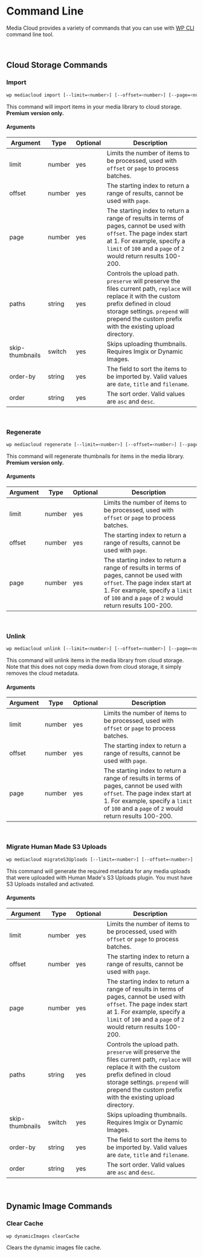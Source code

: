 # Command Line
Media Cloud provides a variety of commands that you can use with [WP CLI](https://wp-cli.org) command line tool.

&nbsp;
## Cloud Storage Commands
### Import
```bash
wp mediacloud import [--limit=<number>] [--offset=<number>] [--page=<number>] [--paths=preserve|replace|prepend] [--skip-thumbnails] [--order-by=date|title|filename] [--order=asc|desc]
```
This command will import items in your media library to cloud storage.  **Premium version only.**

#### Arguments
Argument | Type | Optional | Description
-------- | ---- | -------- | -----------
limit | number | yes | Limits the number of items to be processed, used with `offset` or `page` to process batches.
offset | number | yes | The starting index to return a range of results, cannot be used with `page`.
page | number | yes | The starting index to return a range of results in terms of pages, cannot be used with `offset`.  The page index start at 1.  For example, specify a `limit` of `100` and a `page` of `2` would return results 100-200.
paths | string | yes | Controls the upload path.  `preserve` will preserve the files current path, `replace` will replace it with the custom prefix defined in cloud storage settings.  `prepend` will prepend the custom prefix with the existing upload directory.
skip-thumbnails | switch | yes |  Skips uploading thumbnails.  Requires Imgix or Dynamic Images.
order-by | string | yes | The field to sort the items to be imported by.  Valid values are `date`, `title` and `filename`.
order | string | yes | The sort order.  Valid values are `asc` and `desc`.

&nbsp;

### Regenerate
```bash
wp mediacloud regenerate [--limit=<number>] [--offset=<number>] [--page=<number>]
```
This command will regenerate thumbnails for items in the media library.  **Premium version only.**

#### Arguments
Argument | Type | Optional | Description
-------- | ---- | -------- | -----------
limit | number | yes | Limits the number of items to be processed, used with `offset` or `page` to process batches.
offset | number | yes | The starting index to return a range of results, cannot be used with `page`.
page | number | yes | The starting index to return a range of results in terms of pages, cannot be used with `offset`.  The page index start at 1.  For example, specify a `limit` of `100` and a `page` of `2` would return results 100-200.

&nbsp;

### Unlink
```bash
wp mediacloud unlink [--limit=<number>] [--offset=<number>] [--page=<number>]
```
This command will unlink items in the media library from cloud storage.  Note that this does not copy media down from cloud storage, it simply removes the cloud metadata.

#### Arguments
Argument | Type | Optional | Description
-------- | ---- | -------- | -----------
limit | number | yes | Limits the number of items to be processed, used with `offset` or `page` to process batches.
offset | number | yes | The starting index to return a range of results, cannot be used with `page`.
page | number | yes | The starting index to return a range of results in terms of pages, cannot be used with `offset`.  The page index start at 1.  For example, specify a `limit` of `100` and a `page` of `2` would return results 100-200.

&nbsp;

### Migrate Human Made S3 Uploads
```bash
wp mediacloud migrateS3Uploads [--limit=<number>] [--offset=<number>] [--page=<number>] [--order-by=date|title|filename] [--order=asc|desc]
```
This command will generate the required metadata for any media uploads that were uploaded with Human Made's S3 Uploads plugin.  You must have S3 Uploads installed and activated.

#### Arguments
Argument | Type | Optional | Description
-------- | ---- | -------- | -----------
limit | number | yes | Limits the number of items to be processed, used with `offset` or `page` to process batches.
offset | number | yes | The starting index to return a range of results, cannot be used with `page`.
page | number | yes | The starting index to return a range of results in terms of pages, cannot be used with `offset`.  The page index start at 1.  For example, specify a `limit` of `100` and a `page` of `2` would return results 100-200.
paths | string | yes | Controls the upload path.  `preserve` will preserve the files current path, `replace` will replace it with the custom prefix defined in cloud storage settings.  `prepend` will prepend the custom prefix with the existing upload directory.
skip-thumbnails | switch | yes |  Skips uploading thumbnails.  Requires Imgix or Dynamic Images.
order-by | string | yes | The field to sort the items to be imported by.  Valid values are `date`, `title` and `filename`.
order | string | yes | The sort order.  Valid values are `asc` and `desc`.

&nbsp;

## Dynamic Image Commands
### Clear Cache
```bash
wp dynamicImages clearCache
```
Clears the dynamic images file cache.

&nbsp;

